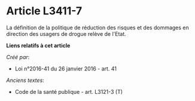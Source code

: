 # Article L3411-7

La définition de la politique de réduction des risques et des dommages en direction des usagers de drogue relève de l'Etat.

**Liens relatifs à cet article**

_Créé par_:

  - Loi n°2016-41 du 26 janvier 2016 - art. 41

_Anciens textes_:

  - Code de la santé publique - art. L3121-3 (T)
